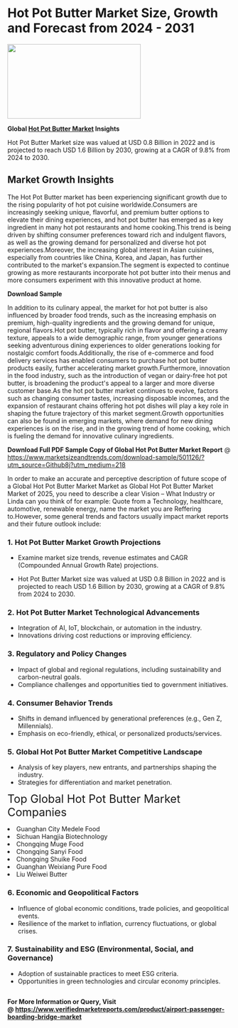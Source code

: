 <H1>Hot Pot Butter Market Size, Growth and Forecast from 2024 - 2031</H1><img class="aligncenter size-medium wp-image-584254" src="https://thirdeyenews.in/wp-content/uploads/2024/09/Global-Market-Research-300x168.jpeg" alt="" width="300" height="168" /><p><strong>Global&nbsp;<a href="https://www.marketsizeandtrends.com/download-sample/501126/?utm_source=Github8j?utm_medium=218">Hot Pot Butter Market</a> Insights</strong></p><p>Hot Pot Butter Market size was valued at USD 0.8 Billion in 2022 and is projected to reach USD 1.6 Billion by 2030, growing at a CAGR of 9.8% from 2024 to 2030.</p><p><h2>Market Growth Insights</h2> <p>The Hot Pot Butter market has been experiencing significant growth due to the rising popularity of hot pot cuisine worldwide.Consumers are increasingly seeking unique, flavorful, and premium butter options to elevate their dining experiences, and hot pot butter has emerged as a key ingredient in many hot pot restaurants and home cooking.This trend is being driven by shifting consumer preferences toward rich and indulgent flavors, as well as the growing demand for personalized and diverse hot pot experiences.Moreover, the increasing global interest in Asian cuisines, especially from countries like China, Korea, and Japan, has further contributed to the market's expansion.The segment is expected to continue growing as more restaurants incorporate hot pot butter into their menus and more consumers experiment with this innovative product at home.</p> <p><strong>Download Sample</strong></p> <p>In addition to its culinary appeal, the market for hot pot butter is also influenced by broader food trends, such as the increasing emphasis on premium, high-quality ingredients and the growing demand for unique, regional flavors.Hot pot butter, typically rich in flavor and offering a creamy texture, appeals to a wide demographic range, from younger generations seeking adventurous dining experiences to older generations looking for nostalgic comfort foods.Additionally, the rise of e-commerce and food delivery services has enabled consumers to purchase hot pot butter products easily, further accelerating market growth.Furthermore, innovation in the food industry, such as the introduction of vegan or dairy-free hot pot butter, is broadening the product's appeal to a larger and more diverse customer base.As the hot pot butter market continues to evolve, factors such as changing consumer tastes, increasing disposable incomes, and the expansion of restaurant chains offering hot pot dishes will play a key role in shaping the future trajectory of this market segment.Growth opportunities can also be found in emerging markets, where demand for new dining experiences is on the rise, and in the growing trend of home cooking, which is fueling the demand for innovative culinary ingredients.<p><span class=""><strong>Download Full PDF Sample Copy of Global Hot Pot Butter Market Report</strong> @ <a href="https://www.marketsizeandtrends.com/download-sample/501126/?utm_source=Github8j?utm_medium=218" target="_blank">https://www.marketsizeandtrends.com/download-sample/501126/?utm_source=Github8j?utm_medium=218</a></span></p><p>In order to make an accurate and perceptive description of future scope of a Global&nbsp;Hot Pot Butter Market Market as Global&nbsp;Hot Pot Butter Market Market of 2025, you need to describe a clear Vision &ndash; What Industry or Linda can you think of for example: Quote from a Technology, healthcare, automotive, renewable energy, name the market you are Reffering to.However, some general trends and factors usually impact market reports and their future outlook include:</p><h3>1.&nbsp;<strong>Hot Pot Butter Market Growth Projections</strong></h3><ul><li>Examine market size trends, revenue estimates and CAGR (Compounded Annual Growth Rate) projections.</li><li><p>Hot Pot Butter Market size was valued at USD 0.8 Billion in 2022 and is projected to reach USD 1.6 Billion by 2030, growing at a CAGR of 9.8% from 2024 to 2030.</p></li></ul><h3>2.&nbsp;<strong>Hot Pot Butter Market Technological Advancements</strong></h3><ul><li>Integration of AI, IoT, blockchain, or automation in the industry.</li><li>Innovations driving cost reductions or improving efficiency.</li></ul><h3>3.&nbsp;<strong>Regulatory and Policy Changes</strong></h3><ul><li>Impact of global and regional regulations, including sustainability and carbon-neutral goals.</li><li>Compliance challenges and opportunities tied to government initiatives.</li></ul><h3>4.&nbsp;<strong>Consumer Behavior Trends</strong></h3><ul><li>Shifts in demand influenced by generational preferences (e.g., Gen Z, Millennials).</li><li>Emphasis on eco-friendly, ethical, or personalized products/services.</li></ul><h3>5.&nbsp;<strong>Global Hot Pot Butter Market Competitive Landscape</strong></h3><ul><li>Analysis of key players, new entrants, and partnerships shaping the industry.</li><li>Strategies for differentiation and market penetration.</li></ul><p data-pm-slice="1 1 []"><span style="color: inherit; font-family: inherit; font-size: 25px;">Top Global Hot Pot Butter Market Companies</span></p><div class="" data-test-id=""><p><li>Guanghan City Medele Food</li><li> Sichuan Hangjia Biotechnology</li><li> Chongqing Muge Food</li><li> Chongqing Sanyi Food</li><li> Chongqing Shuike Food</li><li> Guanghan Weixiang Pure Food</li><li> Liu Weiwei Butter</li></p></div><h3>6.&nbsp;<strong>Economic and Geopolitical Factors</strong></h3><ul><li>Influence of global economic conditions, trade policies, and geopolitical events.</li><li>Resilience of the market to inflation, currency fluctuations, or global crises.</li></ul><h3>7.&nbsp;<strong>Sustainability and ESG (Environmental, Social, and Governance)</strong></h3><ul><li>Adoption of sustainable practices to meet ESG criteria.</li><li>Opportunities in green technologies and circular economy principles.</li></ul><h2><strong style="font-size: 14px;">For More Information or Query, Visit @&nbsp;</strong><a style="background-color: #ffffff; font-size: 14px;" href="https://www.marketsizeandtrends.com/report/hot-pot-butter-market/" target="_blank">https://www.verifiedmarketreports.com/product/airport-passenger-boarding-bridge-market</a></h2>